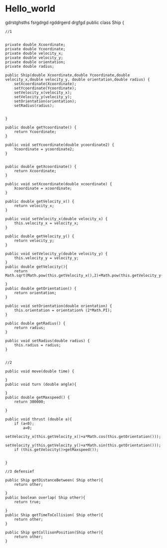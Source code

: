 # Hello_world
gdrstghsths
fsrgdrgd
rgddrgerd
drgfgd
public class Ship {

	
	
	//1
	
	
	private double Xcoordinate;
	private double Ycoordinate;
	private double velocity_x;
	private double velocity_y;
	private double orientation;
	private double radius;
	
	public Ship(double Xcoordinate,double Ycoordinate,double velocity_x,double velocity_y, double orientation,double radius) {
		setXcoordinate(Xcoordinate);
		setYcoordinate(Ycoordinate);
		setVelocity_x(velocity_x);
		setVelocity_y(velocity_y);
		setOrientation(orientation);
		setRadius(radius);
		
		
	}

	public double getYcoordinate() {
		return Ycoordinate;
	}

	public void setYcoordinate(double ycoordinate2) {
		Ycoordinate = ycoordinate2;
	}

	
	public double getXcoordinate() {
		return Xcoordinate;
	}

	public void setXcoordinate(double xcoordinate) {
		Xcoordinate = xcoordinate;
	}

	public double getVelocity_x() {
		return velocity_x;
	}

	public void setVelocity_x(double velocity_x) {
		this.velocity_x = velocity_x;
	}

	public double getVelocity_y() {
		return velocity_y;
	}

	public void setVelocity_y(double velocity_y) {
		this.velocity_y = velocity_y;
	}
	public double getVelocity(){
		return Math.sqrt(Math.pow(this.getVelocity_x(),2)+Math.pow(this.getVelocity_y(),2));
		
	}
	public double getOrientation() {
		return orientation;
	}

	public void setOrientation(double orientation) {
		this.orientation = orientation% (2*Math.PI);
	}

	public double getRadius() {
		return radius;
	}

	public void setRadius(double radius) {
		this.radius = radius;
	}
	
	
	//2
	
	public void move(double time) {
		
	}
	public void turn (double angle){
		
	}
	public double getMaxspeed() {
		return 300000;
				
	}

	public void thrust (double a){
		if (a<0);
			a=0;
		setVelocity_x(this.getVelocity_x()+a*Math.cos(this.getOrientation()));
		setVelocity_y(this.getVelocity_y()+a*Math.sin(this.getOrientation()));
		if (this.getVelocity()>getMaxspeed());
			
		
	}
	
	//3 defensief
	
	public Ship getDistanceBetween( Ship other){
		return other;
		
	}
	public boolean overlap( Ship other){
		return true;
		
	}
	public Ship getTimeToCollision( Ship other){
		return other;
	}
	
	public Ship getCollisonPosition(Ship other){
		return other;
	}
	
	
	
	
	
	
